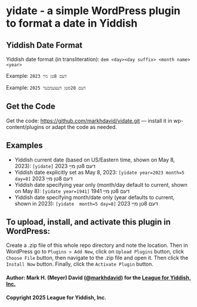 # yidate - a simple WordPress plugin to format a date in Yiddish

## Yiddish Date Format


Yiddish date format (in transliteration): `dem <day><day suffix> <month name> <year>`

Example: `דעם 8טן מײַ 2023`

Example: `דעם 20סטן דעצעמבער 2025`


## Get the Code

Get the code: https://github.com/markhdavid/yidate.git — install it in wp-content/plugins or adapt the code as needed.


## Examples

  * Yiddish current date (based on US/Eastern time, shown on May 8, 2023): `[yidate]` דעם 8טן מײַ 2023
  * Yiddish date explicitly set as May 8, 2023: `[yidate year=2023 month=5 day=8]` דעם 8טן מײַ 2023
  * Yiddish date specifying year only (month/day default to current, shown on May 8): `[yidate year=1941]` דעם 8טן מײַ 1941
  * Yiddish date specifying month/date only (year defaults to current, shown in 2023): `[yidate  month=5 day=8]` דעם 8טן מײַ 2023

## To upload, install, and activate this plugin in WordPress:

Create a .zip file of this whole repo directory and note the location. Then in WordPress go to `Plugins > Add New`, click on `Upload Plugins` button, click `Choose File` button, then navigate to the .zip file and open it. Then click the `Install Now` button. Finally, click the `Activate Plugin` button.

#### Author: Mark H. (Meyer) David ([@markhdavid](https://github.com/markhdavid)) for the [League for Yiddish, Inc.](https://leagueforyiddish.org)
#### Copyright 2025 League for Yiddish, Inc.
